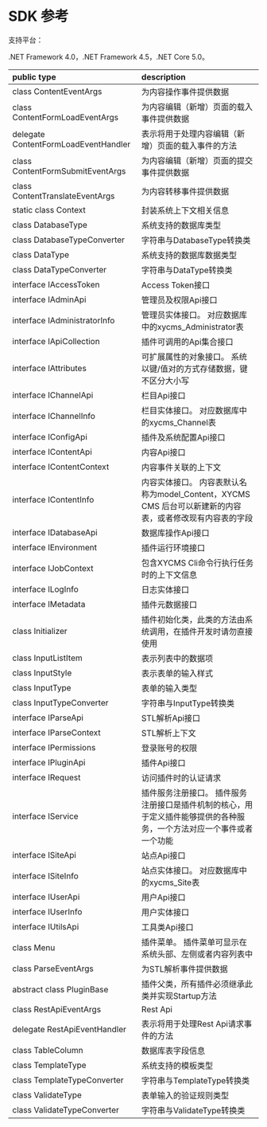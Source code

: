 # SDK 参考

支持平台：

.NET Framework 4.0，.NET Framework 4.5，.NET Core 5.0。

| public type | description |
| :----- | :----- |
|class ContentEventArgs|为内容操作事件提供数据|
|class ContentFormLoadEventArgs|为内容编辑（新增）页面的载入事件提供数据|
|delegate ContentFormLoadEventHandler	|表示将用于处理内容编辑（新增）页面的载入事件的方法|
|class ContentFormSubmitEventArgs	|为内容编辑（新增）页面的提交事件提供数据|
|class ContentTranslateEventArgs	|为内容转移事件提供数据|
|static class Context	|封装系统上下文相关信息|
|class DatabaseType	|系统支持的数据库类型|
|class DatabaseTypeConverter	|字符串与DatabaseType转换类|
|class DataType	|系统支持的数据库数据类型|
|class DataTypeConverter	|字符串与DataType转换类|
|interface IAccessToken	|Access Token接口|
|interface IAdminApi	|管理员及权限Api接口|
|interface IAdministratorInfo	|管理员实体接口。 对应数据库中的xycms_Administrator表|
|interface IApiCollection	|插件可调用的Api集合接口|
|interface IAttributes	|可扩展属性的对象接口。 系统以键/值对的方式存储数据，键不区分大小写|
|interface IChannelApi	|栏目Api接口|
|interface IChannelInfo	|栏目实体接口。 对应数据库中的xycms_Channel表|
|interface IConfigApi	|插件及系统配置Api接口|
|interface IContentApi	|内容Api接口|
|interface IContentContext	|内容事件关联的上下文|
|interface IContentInfo	|内容实体接口。 内容表默认名称为model_Content，XYCMS CMS 后台可以新建新的内容表，或者修改现有内容表的字段|
|interface IDatabaseApi	|数据库操作Api接口|
|interface IEnvironment	|插件运行环境接口|
|interface IJobContext	|包含XYCMS Cli命令行执行任务时的上下文信息|
|interface ILogInfo	|日志实体接口|
|interface IMetadata	|插件元数据接口|
|class Initializer	|插件初始化类，此类的方法由系统调用，在插件开发时请勿直接使用|
|class InputListItem	|表示列表中的数据项|
|class InputStyle	|表示表单的输入样式|
|class InputType	|表单的输入类型|
|class InputTypeConverter	|字符串与InputType转换类|
|interface IParseApi	|STL解析Api接口|
|interface IParseContext	|STL解析上下文|
|interface IPermissions	|登录账号的权限|
|interface IPluginApi	|插件Api接口|
|interface IRequest	|访问插件时的认证请求|
|interface IService	|插件服务注册接口。 插件服务注册接口是插件机制的核心，用于定义插件能够提供的各种服务，一个方法对应一个事件或者一个功能|
|interface ISiteApi	|站点Api接口|
|interface ISiteInfo	|站点实体接口。 对应数据库中的xycms_Site表|
|interface IUserApi	|用户Api接口|
|interface IUserInfo	|用户实体接口|
|interface IUtilsApi	|工具类Api接口|
|class Menu	|插件菜单。 插件菜单可显示在系统头部、左侧或者内容列表中|
|class ParseEventArgs	|为STL解析事件提供数据|
|abstract class PluginBase	|插件父类，所有插件必须继承此类并实现Startup方法|
|class RestApiEventArgs	|Rest Api|
|delegate RestApiEventHandler	|表示将用于处理Rest Api请求事件的方法|
|class TableColumn	|数据库表字段信息|
|class TemplateType	|系统支持的模板类型|
|class TemplateTypeConverter	|字符串与TemplateType转换类|
|class ValidateType	|表单输入的验证规则类型|
|class ValidateTypeConverter	|字符串与ValidateType转换类|


